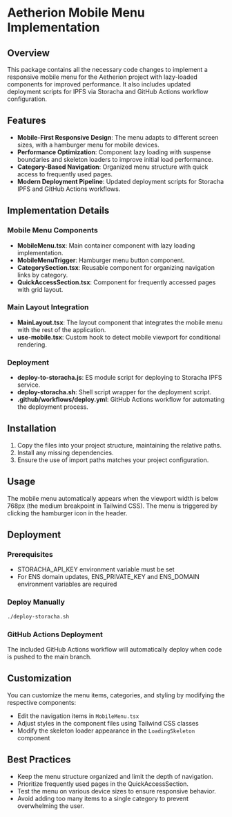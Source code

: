 # Aetherion Mobile Menu Implementation

## Overview

This package contains all the necessary code changes to implement a responsive mobile menu for the Aetherion project with lazy-loaded components for improved performance. It also includes updated deployment scripts for IPFS via Storacha and GitHub Actions workflow configuration.

## Features

- **Mobile-First Responsive Design**: The menu adapts to different screen sizes, with a hamburger menu for mobile devices.
- **Performance Optimization**: Component lazy loading with suspense boundaries and skeleton loaders to improve initial load performance.
- **Category-Based Navigation**: Organized menu structure with quick access to frequently used pages.
- **Modern Deployment Pipeline**: Updated deployment scripts for Storacha IPFS and GitHub Actions workflows.

## Implementation Details

### Mobile Menu Components

- **MobileMenu.tsx**: Main container component with lazy loading implementation.
- **MobileMenuTrigger**: Hamburger menu button component.
- **CategorySection.tsx**: Reusable component for organizing navigation links by category.
- **QuickAccessSection.tsx**: Component for frequently accessed pages with grid layout.

### Main Layout Integration

- **MainLayout.tsx**: The layout component that integrates the mobile menu with the rest of the application.
- **use-mobile.tsx**: Custom hook to detect mobile viewport for conditional rendering.

### Deployment

- **deploy-to-storacha.js**: ES module script for deploying to Storacha IPFS service.
- **deploy-storacha.sh**: Shell script wrapper for the deployment script.
- **.github/workflows/deploy.yml**: GitHub Actions workflow for automating the deployment process.

## Installation

1. Copy the files into your project structure, maintaining the relative paths.
2. Install any missing dependencies.
3. Ensure the use of import paths matches your project configuration.

## Usage

The mobile menu automatically appears when the viewport width is below 768px (the medium breakpoint in Tailwind CSS). The menu is triggered by clicking the hamburger icon in the header.

## Deployment

### Prerequisites
- STORACHA_API_KEY environment variable must be set
- For ENS domain updates, ENS_PRIVATE_KEY and ENS_DOMAIN environment variables are required

### Deploy Manually
```bash
./deploy-storacha.sh
```

### GitHub Actions Deployment
The included GitHub Actions workflow will automatically deploy when code is pushed to the main branch.

## Customization

You can customize the menu items, categories, and styling by modifying the respective components:

- Edit the navigation items in `MobileMenu.tsx`
- Adjust styles in the component files using Tailwind CSS classes
- Modify the skeleton loader appearance in the `LoadingSkeleton` component

## Best Practices

- Keep the menu structure organized and limit the depth of navigation.
- Prioritize frequently used pages in the QuickAccessSection.
- Test the menu on various device sizes to ensure responsive behavior.
- Avoid adding too many items to a single category to prevent overwhelming the user.
